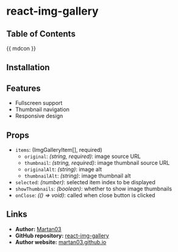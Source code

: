 # react-img-gallery

## Table of Contents
{{ mdcon }}

## Installation

## Features
- Fullscreen support
- Thumbnail navigation
- Responsive design

## Props
- `items`: (ImgGalleryItem[], required)
    - `original`: *(string, required)*: image source URL
    - `thumbnail`: *(string, required)*: image thumbnail source URL
    - `originalAlt`: *(string)*: image alt
    - `thumbnailAlt`: *(string)*: image thumbnail alt
- `selected`: *(number)*: selected item index to be displayed
- `showThumbnails`: *(boolean)*: whether to show image thumbnails
- `onClose`: *(() => void)*: called when close button is clicked

## Links

- **Author:** [Martan03](https://github.com/Martan03)
- **GitHub repository:** [react-img-gallery](https://github.com/Martan03/react-img-gallery)
- **Author website:** [martan03.github.io](https://martan03.github.io)
